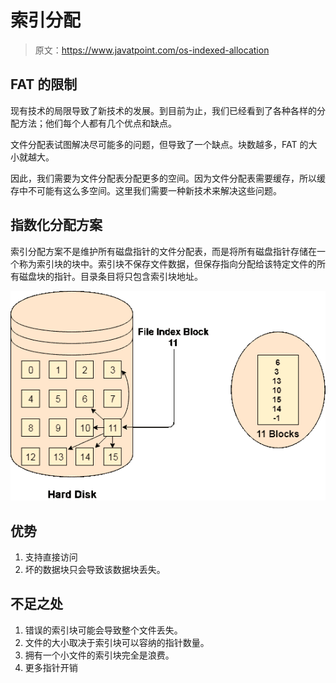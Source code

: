 # 索引分配

> 原文：<https://www.javatpoint.com/os-indexed-allocation>

## FAT 的限制

现有技术的局限导致了新技术的发展。到目前为止，我们已经看到了各种各样的分配方法；他们每个人都有几个优点和缺点。

文件分配表试图解决尽可能多的问题，但导致了一个缺点。块数越多，FAT 的大小就越大。

因此，我们需要为文件分配表分配更多的空间。因为文件分配表需要缓存，所以缓存中不可能有这么多空间。这里我们需要一种新技术来解决这些问题。

## 指数化分配方案

索引分配方案不是维护所有磁盘指针的文件分配表，而是将所有磁盘指针存储在一个称为索引块的块中。索引块不保存文件数据，但保存指向分配给该特定文件的所有磁盘块的指针。目录条目将只包含索引块地址。

![os indexed allocation](img/bb4e659d872c7863cc80c45a98ea7acc.png)

## 优势

1.  支持直接访问
2.  坏的数据块只会导致该数据块丢失。

## 不足之处

1.  错误的索引块可能会导致整个文件丢失。
2.  文件的大小取决于索引块可以容纳的指针数量。
3.  拥有一个小文件的索引块完全是浪费。
4.  更多指针开销